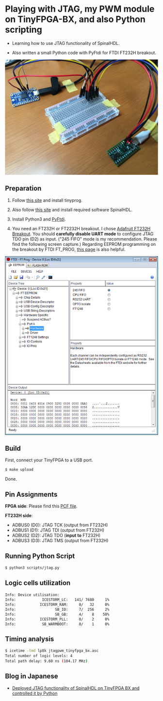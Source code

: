 # Playing with JTAG, my PWM module on TinyFPGA-BX, and also Python scripting

- Learning how to use JTAG functionality of SpinalHDL.

- Also written a small Python code with PyFtdi for FTDI FT232H breakout.

![photo](images/picture.jpg)

## Preparation

1. Follow [this site](https://tinyfpga.com/bx/guide.html) and install tinyprog.

2. Also follow [this site](https://github.com/SpinalHDL/SpinalHDL) and install required software SpinalHDL.

3. Install Python3 and [PyFtdi](https://pypi.org/project/pyftdi/).

4. You need an FT232H or FT2232H breakout.
   I chose [Adafruit FT232H Breakout](https://www.adafruit.com/product/2264).
   You should **carefully disable UART mode** to configure JTAG TDO pin (D2) as input.
   ("245 FIFO" mode is my recommendation.  Please find the following screen capture.)
   Regarding EEPROM programming on the breakout by FTDI FT_PROG, [this page](https://learn.adafruit.com/adafruit-ft232h-breakout/more-info) is also helpful.

![ft_prog](images/ft_prog.png)

## Build

First, connect your TinyFPGA to a USB port.

```bash
$ make upload
```

Done.

## Pin Assignments

**FPGA side**: Please find this [PCF file](tinyfpga_bx.pcf).

**FT232H side**:

- ADBUS0 (D0): JTAG TCK (output from FT232H)
- ADBUS1 (D1): JTAG TDI (output from FT232H)
- ADBUS2 (D2): JTAG TDO (**input to** FT232H)
- ADBUS3 (D3): JTAG TMS (output from FT232H)

## Running Python Script

```bash
$ python3 scripts/jtag.py
```

## Logic cells utilization

```
Info: Device utilisation:
Info: 	         ICESTORM_LC:   141/ 7680     1%
Info: 	        ICESTORM_RAM:     0/   32     0%
Info: 	               SB_IO:     7/  256     2%
Info: 	               SB_GB:     4/    8    50%
Info: 	        ICESTORM_PLL:     0/    2     0%
Info: 	         SB_WARMBOOT:     0/    1     0%
```

## Timing analysis

```bash
$ icetime -tmd lp8k jtagpwm_tinyfpga_bx.asc 
Total number of logic levels: 4
Total path delay: 9.60 ns (104.17 MHz)
```

## Blog in Japanese

- [Deployed JTAG functionality of SpinalHDL on TinyFPGA BX and controlled it by Python](https://flogics.com/wp/ja/2020/04/control-fpga-jtag-by-python/)
